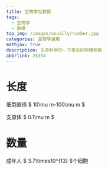 ```yaml
---
title: 生物常见数据
tags:
  - 生物学
  - 数据
top_img: /images/usually/number.jpg
categories: 生物学通用
mathjax: true
description: 生命科学的一下常见的物理参数
abbrlink: 25354
---
```


# 长度 

细胞直径 $ 10\mu m-100\mu m $ 

支原体 $ 0.1\mu m $ 

# 数量 

成年人 $ 3.7\times10^{13} $个细胞 
